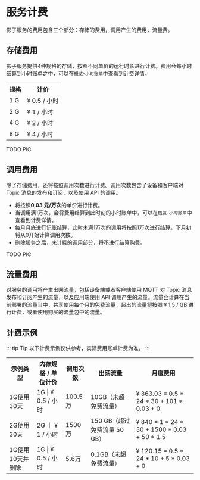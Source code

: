# 服务计费

影子服务的费用包含三个部分：存储的费用，调用产生的费用，流量费。

## 存储费用
影子服务提供4种规格的存储，按照不同单价的运行时长进行计费。费用会每小时结算到小时账单之中，可以在`概览`-`小时账单`中查看到计费详情。

<table>
   <tr>
      <th>规格</th>
      <th>计价</th>
   </tr>
   <tr>
      <td>1 G</td>
      <td>¥ 0.5 / 小时</td>
   </tr>
   <tr>
      <td>2 G</td>
      <td>¥ 1 / 小时 </td>
   </tr>
   <tr>
      <td>4 G</td>
      <td>¥ 2 / 小时</td>
   </tr>
   <tr>
      <td>8 G</td>
      <td>¥ 4 / 小时</td>
   </tr>
</table>

TODO PIC

## 调用费用

除了存储费用，还将按照调用次数进行计费。调用次数包含了设备和客户端对 Topic 消息的发布和订阅，以及使用 API 的调用。

- 将按照**0.03 元/万次**的单价进行计费。
- 当调用满1万次，会将费用结算到此时刻的小时账单中，可以在`概览`-`小时账单`中查看到计费详情。
- 每月月底进行记账结算，此时未满1万次的调用将按照1万次进行结算。下月初将从0开始计算调用次数。
- 删除服务之后，未计费的调用部分，将不进行结算购费。

TODO PIC

## 流量费用

对服务的调用将产生出网流量，包括设备端或者客户端使用 MQTT 对 Topic 消息发布和订阅产生的流量，以及应用端使用 API 调用产生的流量。流量会计算在当前部署的流量当中，共享使用每个月的免费流量，超出的流量将按照 ¥ 1.5 / GB 进行计费，或者使用购买的流量包中的流量。


## 计费示例
::: tip Tip
以下计费示例仅供参考，实际费用账单计费为准。
:::
<table>
   <tr>
   	  <th>示例类型</th>
      <th>内存规格 / 单位计价</th>
      <th>调用次数</th>
      <th>出网流量</th>
      <th>月度费用</th>
   </tr>
   <tr>
   	  <td>1G使用30天</td>
      <td>1G | ¥ 0.5 / 小时</td>
      <td>100.5万</td>
      <td>10GB（未超免费流量）</td>
      <td>¥ 363.03 = 0.5 * 24 * 30 + 101 * 0.03 + 0</td>
   </tr>
   <tr>
   	  <td>2G使用30天</td>
      <td>2G ｜ ¥ 1 / 小时</td>
      <td>1500万 </td>
      <td>150 GB（超过免费流量 50 GB）
      </td>
      <td>¥ 840 = 1 * 24 * 30 + 1500 * 0.03 + 50 * 1.5</td>
   </tr>
   <tr>
   	  <td>1G使用10天并删除</td>
      <td>1G | ¥ 0.5 / 小时</td>
      <td>5.6万</td>
      <td>0.1GB（未超免费流量）</td>
      <td>¥ 120.15 = 0.5 * 24 * 10 + 5 * 0.03 + 0</td>
   </tr>
</table>




